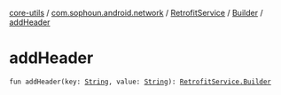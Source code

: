 [core-utils](../../../index.md) / [com.sophoun.android.network](../../index.md) / [RetrofitService](../index.md) / [Builder](index.md) / [addHeader](./add-header.md)

# addHeader

`fun addHeader(key: `[`String`](https://kotlinlang.org/api/latest/jvm/stdlib/kotlin/-string/index.html)`, value: `[`String`](https://kotlinlang.org/api/latest/jvm/stdlib/kotlin/-string/index.html)`): `[`RetrofitService.Builder`](index.md)